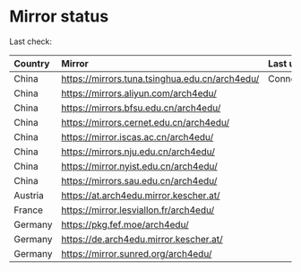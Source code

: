 <script src="./time.js"></script>
# Mirror status
Last check: <script type="text/javascript">localize(1726345427.3648016);</script>

|Country|Mirror|Last update|
|:------|:-----|:----------|
|China|https://mirrors.tuna.tsinghua.edu.cn/arch4edu/|ConnectionError|
|China|https://mirrors.aliyun.com/arch4edu/|<script type="text/javascript">localize(1726296141);</script>|
|China|https://mirrors.bfsu.edu.cn/arch4edu/|<script type="text/javascript">localize(1726296141);</script>|
|China|https://mirrors.cernet.edu.cn/arch4edu/|<script type="text/javascript">localize(1726296141);</script>|
|China|https://mirror.iscas.ac.cn/arch4edu/|<script type="text/javascript">localize(1726296141);</script>|
|China|https://mirrors.nju.edu.cn/arch4edu/|<script type="text/javascript">localize(1726296141);</script>|
|China|https://mirror.nyist.edu.cn/arch4edu/|<script type="text/javascript">localize(1726296141);</script>|
|China|https://mirrors.sau.edu.cn/arch4edu/|<script type="text/javascript">localize(1726296141);</script>|
|Austria|https://at.arch4edu.mirror.kescher.at/|<script type="text/javascript">localize(1726296141);</script>|
|France|https://mirror.lesviallon.fr/arch4edu/|<script type="text/javascript">localize(1726296141);</script>|
|Germany|https://pkg.fef.moe/arch4edu/|<script type="text/javascript">localize(1726296141);</script>|
|Germany|https://de.arch4edu.mirror.kescher.at/|<script type="text/javascript">localize(1726296141);</script>|
|Germany|https://mirror.sunred.org/arch4edu/|<script type="text/javascript">localize(1726296141);</script>|

<script src="./tablefilter/tablefilter.js"></script>
<script src="./table.js"></script>